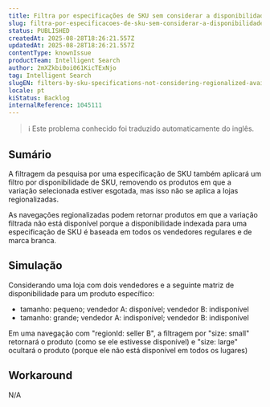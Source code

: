 ```yaml
---
title: Filtra por especificações de SKU sem considerar a disponibilidade regionalizada
slug: filtra-por-especificacoes-de-sku-sem-considerar-a-disponibilidade-regionalizada
status: PUBLISHED
createdAt: 2025-08-28T18:26:21.557Z
updatedAt: 2025-08-28T18:26:21.557Z
contentType: knownIssue
productTeam: Intelligent Search
author: 2mXZkbi0oi061KicTExNjo
tag: Intelligent Search
slugEN: filters-by-sku-specifications-not-considering-regionalized-availability
locale: pt
kiStatus: Backlog
internalReference: 1045111
---
```


>ℹ️ Este problema conhecido foi traduzido automaticamente do inglês.

## Sumário


A filtragem da pesquisa por uma especificação de SKU também aplicará um filtro por disponibilidade de SKU, removendo os produtos em que a variação selecionada estiver esgotada, mas isso não se aplica a lojas regionalizadas.

As navegações regionalizadas podem retornar produtos em que a variação filtrada não está disponível porque a disponibilidade indexada para uma especificação de SKU é baseada em todos os vendedores regulares e de marca branca.
## Simulação


Considerando uma loja com dois vendedores e a seguinte matriz de disponibilidade para um produto específico:

- tamanho: pequeno; vendedor A: disponível; vendedor B: indisponível
- tamanho: grande; vendedor A: indisponível; vendedor B: indisponível

Em uma navegação com "regionId: seller B", a filtragem por "size: small" retornará o produto (como se ele estivesse disponível) e "size: large" ocultará o produto (porque ele não está disponível em todos os lugares)
## Workaround


N/A


